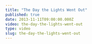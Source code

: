 ```yaml
---
title: "The Day the Lights Went Out"
published: true
date: 2013-11-11T09:00:00.000Z
video: the-day-the-lights-went-out
type: video
slug: the-day-the-lights-went-out
---
```

